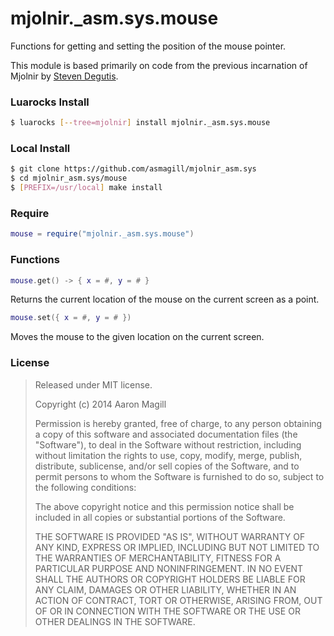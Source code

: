 mjolnir._asm.sys.mouse
======================

Functions for getting and setting the position of the mouse pointer.

This module is based primarily on code from the previous incarnation of Mjolnir by [Steven Degutis](https://github.com/sdegutis/).

### Luarocks Install
~~~bash
$ luarocks [--tree=mjolnir] install mjolnir._asm.sys.mouse
~~~

### Local Install
~~~bash
$ git clone https://github.com/asmagill/mjolnir_asm.sys
$ cd mjolnir_asm.sys/mouse
$ [PREFIX=/usr/local] make install
~~~

### Require
~~~lua
mouse = require("mjolnir._asm.sys.mouse")
~~~

### Functions
~~~lua
mouse.get() -> { x = #, y = # }
~~~
Returns the current location of the mouse on the current screen as a point.

~~~lua
mouse.set({ x = #, y = # })
~~~
Moves the mouse to the given location on the current screen.

### License

> Released under MIT license.
>
> Copyright (c) 2014 Aaron Magill
>
> Permission is hereby granted, free of charge, to any person obtaining a copy
> of this software and associated documentation files (the "Software"), to deal
> in the Software without restriction, including without limitation the rights
> to use, copy, modify, merge, publish, distribute, sublicense, and/or sell
> copies of the Software, and to permit persons to whom the Software is
> furnished to do so, subject to the following conditions:
>
> The above copyright notice and this permission notice shall be included in
> all copies or substantial portions of the Software.
>
> THE SOFTWARE IS PROVIDED "AS IS", WITHOUT WARRANTY OF ANY KIND, EXPRESS OR
> IMPLIED, INCLUDING BUT NOT LIMITED TO THE WARRANTIES OF MERCHANTABILITY,
> FITNESS FOR A PARTICULAR PURPOSE AND NONINFRINGEMENT. IN NO EVENT SHALL THE
> AUTHORS OR COPYRIGHT HOLDERS BE LIABLE FOR ANY CLAIM, DAMAGES OR OTHER
> LIABILITY, WHETHER IN AN ACTION OF CONTRACT, TORT OR OTHERWISE, ARISING FROM,
> OUT OF OR IN CONNECTION WITH THE SOFTWARE OR THE USE OR OTHER DEALINGS IN
> THE SOFTWARE.
